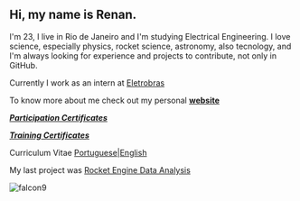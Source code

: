 
## Hi, my name is Renan.

I'm 23, I live in Rio de Janeiro and I'm studying Electrical Engineering. I love science, especially physics, rocket science, astronomy, also tecnology, and I'm always looking for experience and projects to contribute, not only in GitHub.

Currently I work as an intern at [Eletrobras](https://eletrobras.com/en/Paginas/Home.aspx)

To know more about me check out my personal [**website**](https://renanlarrieu.github.io/)

[***Participation Certificates***](https://github.com/renanlarrieu/renanlarrieu/tree/master/Certificados%20Participa%C3%A7%C3%B5es)

[***Training Certificates***](https://github.com/renanlarrieu/renanlarrieu/tree/master/Certificados%20Capacita%C3%A7%C3%B5es)

Curriculum Vitae [Portuguese](https://github.com/renanlarrieu/renanlarrieu/blob/master/CV/Renan%20Larrieu%20de%20Abreu%20Mour%C3%A3o%20CV.pdf)|[English](https://github.com/renanlarrieu/renanlarrieu/blob/master/CV/Renan%20Larrieu%20de%20Abreu%20Mour%C3%A3o%20CV%20-%20EN.pdf)

My last project was [Rocket Engine Data Analysis](https://github.com/renanlarrieu/Rocket-Engine-Data-Analysis)

![falcon9](https://user-images.githubusercontent.com/44936458/95027021-c3bad200-066b-11eb-8bee-33fff60e56d1.jpg)
<!--
<br />


<h2> Laguages I deal with </h2>

<!-- ![C](https://img.shields.io/badge/-C-000000?style=plastic&logo=C&logoColor=lightgray) -->
<!--
![C++](https://img.shields.io/badge/-C++-000000?style=plastic&logo=C%2B%2B&logoColor=lightgray)
![Python](https://img.shields.io/badge/-Python-000000?style=plastic&logo=python&logoColor=lightgray)
![Latex](https://img.shields.io/badge/-LaTex-000000?style=plastic&logo=LaTex&logoColor=lightgray)-->
<!-- ![Linux](https://img.shields.io/badge/-Linux-green) -->

<!--  ![Matlab](https://img.shields.io/badge/-Matlab-000000?style=plastic&logo=Mathworks&logoColor=lightgray) -->

<!-- https://simpleicons.org/ -->
<!--
<br />
-->
<!--
**renanlarrieu/renanlarrieu** is a ✨ _special_ ✨ repository because its `README.md` (this file) appears on your GitHub profile.

Here are some ideas to get you started:

- 🔭 I’m currently working on power electronics and university rocket telemetry projects.
- 🌱 I’m currently learning how to use VIVADO HLS to generate IP's and do real time simulation.
- 👯 Now I'm not looking to collaborate in any project.
- 🤔 I’m looking for help with FPGA designs.
- 💬 I love to talk about rocket science, rick and morty and rock. 
-->

